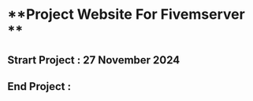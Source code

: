 #   **Project Website For Fivemserver **
##    Strart Project : 27 November 2024
##    End Project    :
